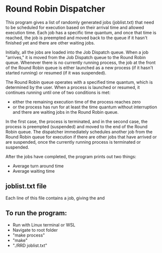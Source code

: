 # Round Robin Dispatcher

This program gives a list of randomly generated jobs (joblist.txt) that need to be scheduled for execution based on their arrival time and allowed execution time. Each job has a specific time quantum, and once that time is reached, the job is preempted and moved back to the queue if it hasn't finished yet and there are other waiting jobs.

Initially, all the jobs are loaded into the Job Dispatch queue. When a job "arrives," it is moved from the Job Dispatch queue to the Round Robin queue. Whenever there is no currently running process, the job at the front of the Round Robin queue is either launched as a new process (if it hasn't started running) or resumed (if it was suspended).

The Round Robin queue operates with a specified time quantum, which is determined by the user. When a process is launched or resumed, it continues running until one of two conditions is met: 
- either the remaining execution time of the process reaches zero
- or the process has run for at least the time quantum without interruption and there are waiting jobs in the Round Robin queue.

In the first case, the process is terminated, and in the second case, the process is preempted (suspended) and moved to the end of the Round Robin queue. The dispatcher immediately schedules another job from the Round Robin queue for execution if there are other jobs that have arrived or are suspended, once the currently running process is terminated or suspended.

After the jobs have completed, the program prints out two things:
- Average turn around time
- Average waiting time

## joblist.txt file
Each line of this file contains a job, giving the <arrival time> and <cpu time>



## To run the program:
- Run with Linux terminal or WSL
- Navigate to root folder
- "make process"
- "make"
- "./RRD joblist.txt"
